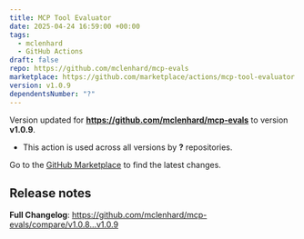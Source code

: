 ```yaml
---
title: MCP Tool Evaluator
date: 2025-04-24 16:59:00 +00:00
tags:
  - mclenhard
  - GitHub Actions
draft: false
repo: https://github.com/mclenhard/mcp-evals
marketplace: https://github.com/marketplace/actions/mcp-tool-evaluator
version: v1.0.9
dependentsNumber: "?"
---
```



Version updated for **https://github.com/mclenhard/mcp-evals** to version **v1.0.9**.
- This action is used across all versions by **?** repositories.

Go to the [GitHub Marketplace](https://github.com/marketplace/actions/mcp-tool-evaluator) to find the latest changes.

## Release notes

**Full Changelog**: https://github.com/mclenhard/mcp-evals/compare/v1.0.8...v1.0.9
